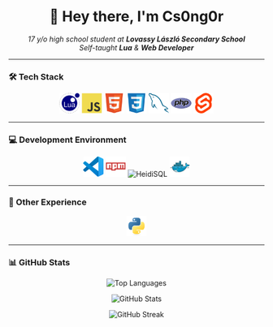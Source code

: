 <!-- Banner / Greeting -->
<h1 align="center">👋 Hey there, I'm Cs0ng0r</h1>
<p align="center">
  <em>17 y/o high school student at <b>Lovassy László Secondary School</b></em><br>
  <em>Self-taught <b>Lua</b> & <b>Web Developer</b></em>
</p>

---

### 🛠️ Tech Stack
<p align="center">
  <!-- Core -->
  <img src="https://raw.githubusercontent.com/devicons/devicon/master/icons/lua/lua-original.svg" alt="Lua" width="40" height="40"/>
  <img src="https://raw.githubusercontent.com/devicons/devicon/master/icons/javascript/javascript-original.svg" alt="JavaScript" width="40" height="40"/>
  <img src="https://raw.githubusercontent.com/devicons/devicon/master/icons/html5/html5-original.svg" alt="HTML5" width="40" height="40"/>
  <img src="https://raw.githubusercontent.com/devicons/devicon/master/icons/css3/css3-original.svg" alt="CSS3" width="40" height="40"/>
  <img src="https://raw.githubusercontent.com/devicons/devicon/master/icons/mysql/mysql-original.svg" alt="MySQL" width="40" height="40"/>
  <img src="https://raw.githubusercontent.com/devicons/devicon/master/icons/php/php-original.svg" alt="PHP" width="40" height="40"/>
  <img src="https://raw.githubusercontent.com/devicons/devicon/master/icons/svelte/svelte-original.svg" alt="SVELTE" width="40" height="40"/>
</p>

---

### 💻 Development Environment
<p align="center">
  <img src="https://raw.githubusercontent.com/devicons/devicon/master/icons/vscode/vscode-original.svg" alt="VS Code" width="40" height="40"/>
  <img src="https://raw.githubusercontent.com/devicons/devicon/master/icons/npm/npm-original-wordmark.svg" alt="npm" width="40" height="40"/>
  <img src="https://upload.wikimedia.org/wikipedia/commons/3/32/HeidiSQL_logo_image.png" alt="HeidiSQL" width="40" height="40"/>
   <img src="https://raw.githubusercontent.com/devicons/devicon/master/icons/docker/docker-original.svg" width="40" height="40">
</p>

---

### 🧩 Other Experience
<p align="center">
  <img src="https://raw.githubusercontent.com/devicons/devicon/master/icons/python/python-original.svg" alt="Python" width="40" height="40"/>
</p>

---

### 📊 GitHub Stats
<p align="center">
  <img src="https://github-readme-stats.vercel.app/api/top-langs/?username=cs0ng0r&hide=html,css&layout=compact&theme=tokyonight" alt="Top Languages"/>
</p>
<p align="center">
  <img src="https://github-readme-stats.vercel.app/api?username=cs0ng0r&show_icons=true&theme=tokyonight" alt="GitHub Stats"/>
</p>
<p align="center">
  <img src="https://github-readme-streak-stats.herokuapp.com/?user=cs0ng0r&theme=tokyonight" alt="GitHub Streak"/>
</p>
